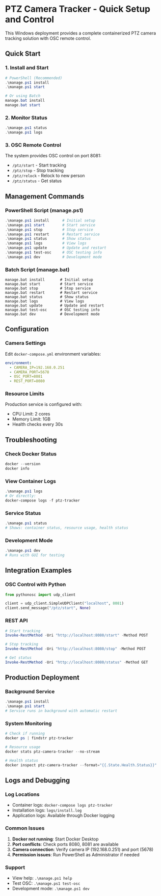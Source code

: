 # PTZ Camera Tracker - Quick Setup and Control

This Windows deployment provides a complete containerized PTZ camera tracking solution with OSC remote control.

## Quick Start

### 1. Install and Start
```powershell
# PowerShell (Recommended)
.\manage.ps1 install
.\manage.ps1 start

# Or using Batch
manage.bat install
manage.bat start
```

### 2. Monitor Status
```powershell
.\manage.ps1 status
.\manage.ps1 logs
```

### 3. OSC Remote Control
The system provides OSC control on port 8081:
- `/ptz/start` - Start tracking
- `/ptz/stop` - Stop tracking  
- `/ptz/relock` - Relock to new person
- `/ptz/status` - Get status

## Management Commands

### PowerShell Script (manage.ps1)
```powershell
.\manage.ps1 install      # Initial setup
.\manage.ps1 start        # Start service
.\manage.ps1 stop         # Stop service
.\manage.ps1 restart      # Restart service
.\manage.ps1 status       # Show status
.\manage.ps1 logs         # View logs
.\manage.ps1 update       # Update and restart
.\manage.ps1 test-osc     # OSC testing info
.\manage.ps1 dev          # Development mode
```

### Batch Script (manage.bat)
```batch
manage.bat install       # Initial setup
manage.bat start         # Start service
manage.bat stop          # Stop service
manage.bat restart       # Restart service
manage.bat status        # Show status
manage.bat logs          # View logs
manage.bat update        # Update and restart
manage.bat test-osc      # OSC testing info
manage.bat dev           # Development mode
```

## Configuration

### Camera Settings
Edit `docker-compose.yml` environment variables:
```yaml
environment:
  - CAMERA_IP=192.168.0.251
  - CAMERA_PORT=5678
  - OSC_PORT=8081
  - REST_PORT=8080
```

### Resource Limits
Production service is configured with:
- CPU Limit: 2 cores
- Memory Limit: 1GB
- Health checks every 30s

## Troubleshooting

### Check Docker Status
```powershell
docker --version
docker info
```

### View Container Logs
```powershell
.\manage.ps1 logs
# Or directly:
docker-compose logs -f ptz-tracker
```

### Service Status
```powershell
.\manage.ps1 status
# Shows: container status, resource usage, health status
```

### Development Mode
```powershell
.\manage.ps1 dev
# Runs with GUI for testing
```

## Integration Examples

### OSC Control with Python
```python
from pythonosc import udp_client

client = udp_client.SimpleUDPClient("localhost", 8081)
client.send_message("/ptz/start", None)
```

### REST API
```powershell
# Start tracking
Invoke-RestMethod -Uri "http://localhost:8080/start" -Method POST

# Stop tracking  
Invoke-RestMethod -Uri "http://localhost:8080/stop" -Method POST

# Get status
Invoke-RestMethod -Uri "http://localhost:8080/status" -Method GET
```

## Production Deployment

### Background Service
```powershell
.\manage.ps1 install
.\manage.ps1 start
# Service runs in background with automatic restart
```

### System Monitoring
```powershell
# Check if running
docker ps | findstr ptz-tracker

# Resource usage
docker stats ptz-camera-tracker --no-stream

# Health status
docker inspect ptz-camera-tracker --format="{{.State.Health.Status}}"
```

## Logs and Debugging

### Log Locations
- Container logs: `docker-compose logs ptz-tracker`
- Installation logs: `logs/install.log`
- Application logs: Available through Docker logging

### Common Issues
1. **Docker not running**: Start Docker Desktop
2. **Port conflicts**: Check ports 8080, 8081 are available
3. **Camera connection**: Verify camera IP (192.168.0.251) and port (5678)
4. **Permission issues**: Run PowerShell as Administrator if needed

### Support
- View help: `.\manage.ps1 help`
- Test OSC: `.\manage.ps1 test-osc`
- Development mode: `.\manage.ps1 dev`
